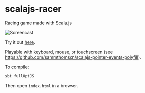 # scalajs-racer

Racing game made with Scala.js.

![Screencast](https://zippy.gfycat.com/WelcomeAbsoluteAllosaurus.gif)

Try it out [here](https://sammthomson.github.io/scalajs-racer/).

Playable with keyboard, mouse, or touchscreen (see https://github.com/sammthomson/scalajs-pointer-events-polyfill).

To compile:
```sh
sbt fullOptJS
```

Then open `index.html` in a browser.
